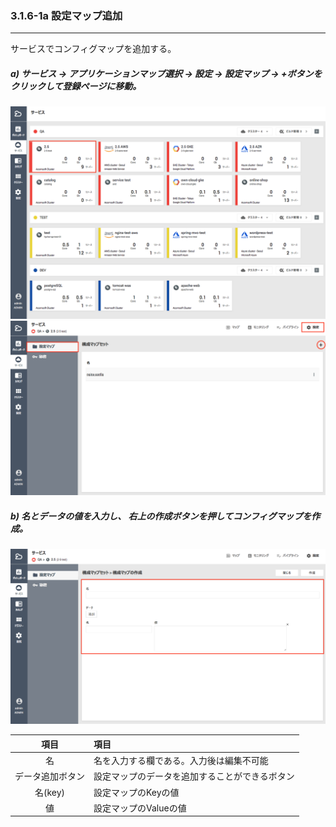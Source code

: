 ### 3.1.6-1a 設定マップ追加

---

サービスでコンフィグマップを追加する。

##### a\) サービス → アプリケーションマップ選択 → 設定 → 設定マップ → +ボタンをクリックして登録ページに移動。
![](/assets/JP/2.5/3.1.6-1a_1.png)![](/assets/JP/2.5/3.1.6-1a_2.png)

##### b\) 名とデータの値を入力し、 右上の作成ボタンを押してコンフィグマップを作成。

![](/assets/JP/2.5/3.1.6-1a_3.png)

| **項目** | **項目** |
| :---: | :--- |
| 名 | 名を入力する欄である。入力後は編集不可能 |
| データ追加ボタン | 設定マップのデータを追加することができるボタン |
| 名(key) | 設定マップのKeyの値 |
| 値 | 設定マップのValueの値 |



